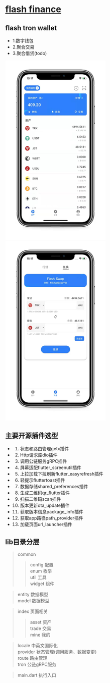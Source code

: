 # [flash finance](https://flash2c.cn/)

## flash tron wallet 

- 1.数字钱包
- 2.聚合交易
- 3.聚合借贷(todo)

<img src="asset/doc/ft-wallet01.jpeg"  width="320" alt="image-01" style="display: inline-block" /><img src="asset/doc/ft-wallet03.jpeg"  width="320" alt="image-03" style="display: inline-block" />

## 主要开源插件选型

- 1.  状态和路由管理getx插件

- 2.  Http请求库dio插件

- 3.  调用公链服务gRPC插件

- 4.  屏幕适配flutter_screenutil插件

- 5.  上拉加载下拉刷新flutter_easyrefresh插件

- 6.  轻提示fluttertoast插件

- 7.  数据存储shared_preferences插件

- 8.  生成二维码qr_flutter插件

- 9.  扫描二维码scan插件

- 10. 版本更新ota_update插件

- 11. 获取版本信息package_info插件

- 12. 获取app路径path_provider插件

- 13. 加载页面url_launcher插件

## lib目录分层
>common
>>config                        配置<br>
>>enum                          枚举<br>
>>util                          工具<br>
>>widget                        组件<br>

>entity                         数据模型<br>
>model                          数据模型<br>

>index                          页面相关
>>asset                         资产<br>
>>trade                         交易<br>
>>mine                          我的<br>

>locale                         中英文国际化<br>
>provider                       状态管理(调用服务、数据变更)<br>
>route                          路由管理<br>
>tron                           公链gRPC服务<br>

>main.dart                      执行入口<br>